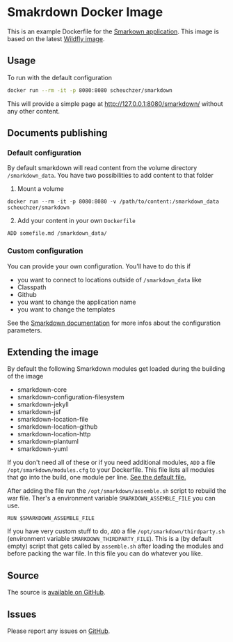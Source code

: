 # Smakrdown Docker Image

This is an example Dockerfile for the [Smarkown application](https://github.com/scheuchzer/smarkdown). This image is based on the latest [Wildfly image](https://github.com/JBoss-Dockerfiles/wildfly).

## Usage

To run with the default configuration

```bash
docker run --rm -it -p 8080:8080 scheuchzer/smarkdown
```

This will provide a simple page at http://127.0.0.1:8080/smarkdown/ without any other content.

## Documents publishing

### Default configuration

By default smarkdown will read content from the volume directory `/smarkdown_data`. You have two possibilities to add content to that folder

1. Mount a volume
  ```
  docker run --rm -it -p 8080:8080 -v /path/to/content:/smarkdown_data scheuchzer/smarkdown
  ```
2. Add your content in your own `Dockerfile` 
  ```
  ADD somefile.md /smarkdown_data/
  ```

### Custom configuration

You can provide your own configuration. You'll have to do this if

- you want to connect to locations outside of `/smarkdown_data` like
 - Classpath
 - Github
- you want to change the application name
- you want to change the templates

See the [Smarkdown documentation](http://smarkdown.java-adventures.com/smarkdown/configuration.html) for more infos about the configuration parameters.

## Extending the image

By default the following Smarkdown modules get loaded during the building of the image

- smarkdown-core
- smarkdown-configuration-filesystem
- smarkdown-jekyll
- smarkdown-jsf
- smarkdown-location-file
- smarkdown-location-github
- smarkdown-location-http
- smarkdown-plantuml
- smarkdown-yuml

If you don't need all of these or if you need additional modules, `ADD` a file `/opt/smarkdown/modules.cfg` to your Dockerfile. This file lists all modules that go into the build, one module per line. [See the default file.](https://github.com/scheuchzer/smarkdown-docker/modules.cfg)

After adding the file run the `/opt/smarkdown/assemble.sh` script to rebuild the war file. Ther's a environment variable `SMARKDOWN_ASSEMBLE_FILE` you can use.

```
RUN $SMARKDOWN_ASSEMBLE_FILE 
```

If you have very custom stuff to do, `ADD` a file `/opt/smarkdown/thirdparty.sh` (environment variable `SMARKDOWN_THIRDPARTY_FILE`). This is a (by default empty) script that gets called by `assemble.sh` after loading the modules and before packing the war file. In this file you can do whatever you like. 

## Source

The source is [available on GitHub](https://github.com/scheuchzer/smarkdown-docker).

## Issues

Please report any issues on [GitHub](https://github.com/scheuchzer/smarkdown-docker/issues).